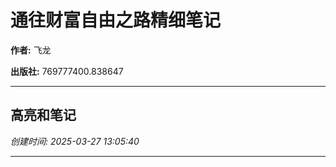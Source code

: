 # 通往财富自由之路精细笔记

**作者:** 飞龙

**出版社:** 769777400.838647

---

## 高亮和笔记

*创建时间: 2025-03-27 13:05:40*

---

